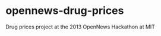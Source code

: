 opennews-drug-prices
====================

Drug prices project at the 2013 OpenNews Hackathon at MIT
